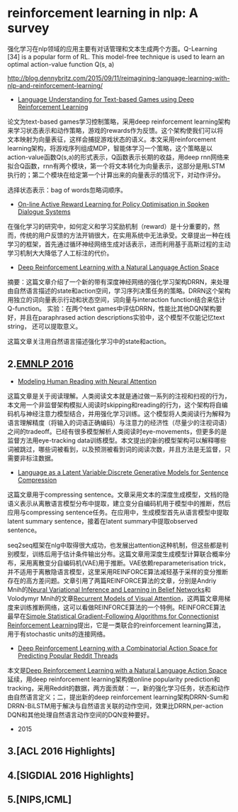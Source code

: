 # reinforcement learning in nlp: A survey

强化学习在nlp领域的应用主要有对话管理和文本生成两个方面。Q-Learning [34] is a popular form of RL. This model-free technique is used to learn an optimal action-value function Q(s, a)


http://blog.dennybritz.com/2015/09/11/reimagining-language-learning-with-nlp-and-reinforcement-learning/

 - [Language Understanding for Text-based Games using Deep Reinforcement Learning](http://people.csail.mit.edu/karthikn/pdfs/mud-play15.pdf)

论文为text-based games学习控制策略，采用deep reinforcement learning架构来学习状态表示和动作策略，游戏的rewards作为反馈。这个架构使我们可以将
文本映射为向量表征，这样会捕捉游戏状态的语义。本文采用reinforcement learning架构，将游戏序列组成MDP，智能体学习一个策略，这个策略是以action-value函数Q(s,a)的形式表示，Q函数表示长期的收益，用deep rnn网络来拟合Q函数，rnn有两个模块，第一个将文本转化为向量表示，这部分是用LSTM执行的；第二个模块在给定第一个计算出来的向量表示的情况下，对动作评分。

选择状态表示：bag of words忽略词顺序。

 - [On-line Active Reward Learning for Policy Optimisation in Spoken Dialogue Systems](https://arxiv.org/pdf/1605.07669v2.pdf)

在强化学习的研究中，如何定义和学习奖励机制（reward）是十分重要的，然而，传统的用户反馈的方法开销很大，在实用系统中无法承受。文章提出一种在线学习的框架，首先通过循环神经网络生成对话表示，进而利用基于高斯过程的主动学习机制大大降低了人工标注的代价。

 - [Deep Reinforcement Learning with a Natural Language Action Space](https://arxiv.org/pdf/1511.04636v5.pdf)

摘要：这篇文章介绍了一个新的带有深度神经网络的强化学习架构DRRN，来处理由自然语言描述的state和action空间，学习序列决策任务的策略。DRRN这个架构用独立的词向量表示行动和状态空间，词向量与interaction function结合来估计Q-function。
实验：在两个text games中评估DRRN，性能比其他DQN架构要好，并且在paraphrased action descriptions实验中，这个模型不仅能记忆text string，
还可以提取意义。

这篇文章关注用自然语言描述强化学习中的state和action。
## 2.[EMNLP 2016](http://blog.aylien.com/highlights-emnlp-2016-dialogue-deeplearning-and-more/)
 - [Modeling Human Reading with Neural Attention](https://arxiv.org/pdf/1608.05604.pdf)
 
这篇文章是关于阅读理解。人类阅读文本就是通过做一系列的注视和扫视的行为，本文用一个非监督架构模拟人阅读时skipping和reading的行为，这个架构将自编码机与神经注意力模型结合，并用强化学习训练。这个模型将人类阅读行为解释为语言理解精度（将输入的词语正确编码）与注意力的经济性（尽量少的注视词语）之间的tradeoff。已经有很多模型解析人类阅读时eye-movements，但更多的是监督方法用eye-tracking data训练模型。本文提出的新的模型架构可以解释哪些词被跳过，哪些词被看到，以及预测被看到词的阅读次数，并且方法是无监督，只需要非标注数据。

 - [Language as a Latent Variable:Discrete Generative Models for Sentence Compression](https://arxiv.org/pdf/1609.07317.pdf)

这篇文章用于compressing sentence。文章采用文本的深度生成模型，文档的隐语义表示从离散语言模型分布中提取，建立变分自编码机用于模型中的推断，然后应用与compressing sentence任务。在应用中，生成模型首先从语言模型中提取latent summary sentence，接着在latent summary中提取observed sentence。

seq2seq框架在nlg中取得很大成功，也发展出attention这种机制，但这些都是判别模型，训练后用于估计条件输出分布。这篇文章用深度生成模型计算联合概率分布，采用离散变分自编码机(VAE)用于推断。VAE依赖reparameterisation trick，并不适用于离散隐语言模型，这里采用REINFORCE算法减轻基于采样的变分推断存在的高方差问题。文章引用了两篇REINFORCE算法的文章，分别是Andriy Mnih的[Neural Variational Inference and Learning in Belief Networks](https://arxiv.org/pdf/1402.0030v2.pdf)和Volodymyr Mnih的文章[Recurrent Models of Visual Attention](https://arxiv.org/pdf/1406.6247v1.pdf)，这两篇文章用梯度来训练推断网络，这可以看做REINFORCE算法的一个特例。REINFORCE算法最早在[Simple Statistical Gradient-Following Algorithms for Connectionist Reinforcement Learning](https://webdocs.cs.ualberta.ca/~sutton/williams-92.pdf)提出，它是一类联合的reinforcement learning算法，用于有stochastic units的连接网络。

 - [Deep Reinforcement Learning with a Combinatorial Action Space for Predicting Popular Reddit Threads](https://arxiv.org/pdf/1606.03667.pdf)
 
本文是[Deep Reinforcement Learning with a Natural Language Action Space](https://arxiv.org/pdf/1511.04636v5.pdf)延续，用deep reinforcement learning架构做online popularity prediction和tracking，采用Reddit的数据，两方面贡献：一，新的强化学习任务，状态和动作由自然语言定义；二，提出新的deep reinforcement learning架构DRRN-Sum和DRRN-BiLSTM用于解决与自然语言关联的动作空间，效果比DRRN,per-action DQN和其他处理自然语言动作空间的DQN变种要好。

 - 2015
 
## 3.[ACL 2016 Highlights]

## 4.[SIGDIAL 2016 Highlights]

## 5.[NIPS,ICML]

